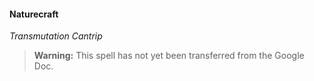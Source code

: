 #### Naturecraft
<!-- previously "Druidcraft" -->
<!-- markdownlint-disable-next-line no-emphasis-as-heading -->
_Transmutation Cantrip_

> **Warning:**
> This spell has not yet been transferred from the Google Doc.
